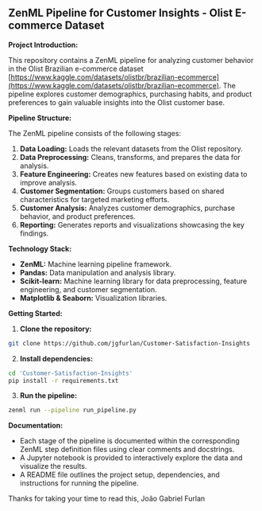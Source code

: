 ## ZenML Pipeline for Customer Insights - Olist E-commerce Dataset

**Project Introduction:**

This repository contains a ZenML pipeline for analyzing customer behavior in the Olist Brazilian e-commerce dataset [https://www.kaggle.com/datasets/olistbr/brazilian-ecommerce](https://www.kaggle.com/datasets/olistbr/brazilian-ecommerce). The pipeline explores customer demographics, purchasing habits, and product preferences to gain valuable insights into the Olist customer base.

**Pipeline Structure:**

The ZenML pipeline consists of the following stages:

1. **Data Loading:** Loads the relevant datasets from the Olist repository.
2. **Data Preprocessing:** Cleans, transforms, and prepares the data for analysis.
3. **Feature Engineering:** Creates new features based on existing data to improve analysis.
4. **Customer Segmentation:** Groups customers based on shared characteristics for targeted marketing efforts.
5. **Customer Analysis:** Analyzes customer demographics, purchase behavior, and product preferences.
6. **Reporting:** Generates reports and visualizations showcasing the key findings.

**Technology Stack:**

* **ZenML:** Machine learning pipeline framework.
* **Pandas:** Data manipulation and analysis library.
* **Scikit-learn:** Machine learning library for data preprocessing, feature engineering, and customer segmentation.
* **Matplotlib & Seaborn:** Visualization libraries.

**Getting Started:**

1. **Clone the repository:**

```bash
git clone https://github.com/jgfurlan/Customer-Satisfaction-Insights
```

2. **Install dependencies:**

```bash
cd 'Customer-Satisfaction-Insights'
pip install -r requirements.txt
```

3. **Run the pipeline:**

```bash
zenml run --pipeline run_pipeline.py
```

**Documentation:**

* Each stage of the pipeline is documented within the corresponding ZenML step definition files using clear comments and docstrings.
* A Jupyter notebook is provided to interactively explore the data and visualize the results.
* A README file outlines the project setup, dependencies, and instructions for running the pipeline.

Thanks for taking your time to read this,
João Gabriel Furlan
